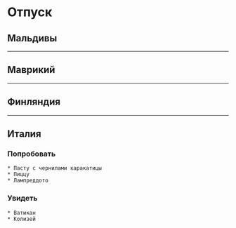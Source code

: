 # Отпуск

## Мальдивы

---------

## Маврикий

-----------

## Финляндия

-----------

## Италия

### **Попробовать**
    * Пасту с чернилами каракатицы
    * Пиццу
    * Лампреддото
### **Увидеть**
    * Ватикан
    * Колизей